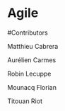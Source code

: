 # Agile

#Contributors

Matthieu Cabrera 

Aurélien Carmes 

Robin Lecuppe

Mounacq Florian

Titouan Riot
